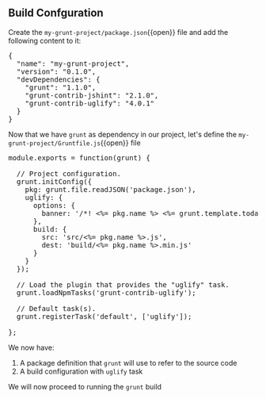 ## Build Confguration

Create the `my-grunt-project/package.json`{{open}} file and add the following content to it:

<pre class="file" data-filename="my-grunt-project/package.json" data-target="replace">
{
  "name": "my-grunt-project",
  "version": "0.1.0",
  "devDependencies": {
    "grunt": "1.1.0",
    "grunt-contrib-jshint": "2.1.0",
    "grunt-contrib-uglify": "4.0.1"
  }
}
</pre>

Now that we have `grunt` as dependency in our project, let's define the `my-grunt-project/Gruntfile.js`{{open}} file

<pre class="file" data-filename="my-grunt-project/Gruntfile.js" data-target="replace">
module.exports = function(grunt) {

  // Project configuration.
  grunt.initConfig({
    pkg: grunt.file.readJSON('package.json'),
    uglify: {
      options: {
        banner: '/*! <%= pkg.name %> <%= grunt.template.today("yyyy-mm-dd") %> */\n'
      },
      build: {
        src: 'src/<%= pkg.name %>.js',
        dest: 'build/<%= pkg.name %>.min.js'
      }
    }
  });

  // Load the plugin that provides the "uglify" task.
  grunt.loadNpmTasks('grunt-contrib-uglify');

  // Default task(s).
  grunt.registerTask('default', ['uglify']);

};
</pre>

We now have:

1. A package definition that `grunt` will use to refer to the source code
2. A build configuration with `uglify` task

We will now proceed to running the `grunt` build